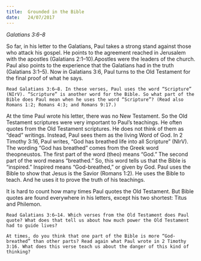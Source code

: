 ```yaml
---
title:  Grounded in the Bible
date:   24/07/2017
---
```


_Galatians 3:6–8_

So far, in his letter to the Galatians, Paul takes a strong stand against those who attack his gospel. He points to the agreement reached in Jerusalem with the apostles (Galatians 2:1–10).Apostles were the leaders of the church. Paul also points to the experience that the Galatians had in the truth (Galatians 3:1–5). Now in Galatians 3:6, Paul turns to the Old Testament for the final proof of what he says.

`Read Galatians 3:6–8. In these verses, Paul uses the word “Scripture” (NIrV). “Scripture” is another word for the Bible. So what part of the Bible does Paul mean when he uses the word “Scripture”? (Read also Romans 1:2; Romans 4:3; and Romans 9:17.)`

At the time Paul wrote his letter, there was no New Testament. So the Old Testament scriptures were very important to Paul’s teachings. He often quotes from the Old Testament scriptures. He does not think of them as “dead” writings. Instead, Paul sees them as the living Word of God. In 2 Timothy 3:16, Paul writes, “God has breathed life into all Scripture” (NIrV). The wording “God has breathed” comes from the Greek word theopneustos. The first part of the word (theo) means “God.” The second part of the word means “breathed.” So, this word tells us that the Bible is “inspired.” Inspired means “God-breathed,” or given by God. Paul uses the Bible to show that Jesus is the Savior (Romans 1:2). He uses the Bible to teach. And he uses it to prove the truth of his teachings.

It is hard to count how many times Paul quotes the Old Testament. But Bible quotes are found everywhere in his letters, except his two shortest: Titus and Philemon.

`Read Galatians 3:6–14. Which verses from the Old Testament does Paul quote? What does that tell us about how much power the Old Testament had to guide lives?`

`At times, do you think that one part of the Bible is more “God-breathed” than other parts? Read again what Paul wrote in 2 Timothy 3:16. What does this verse teach us about the danger of this kind of thinking?`